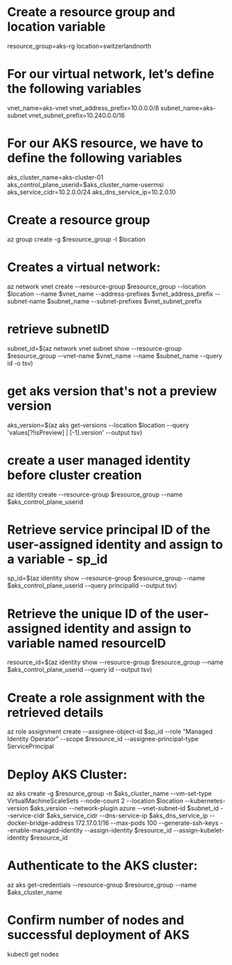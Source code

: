 # Create a resource group and location variable

resource_group=aks-rg
location=switzerlandnorth

# For our virtual network, let’s define the following variables
vnet_name=aks-vnet
vnet_address_prefix=10.0.0.0/8
subnet_name=aks-subnet
vnet_subnet_prefix=10.240.0.0/16

# For our AKS resource, we have to define the following variables
aks_cluster_name=aks-cluster-01
aks_control_plane_userid=$aks_cluster_name-usermsi
aks_service_cidr=10.2.0.0/24
aks_dns_service_ip=10.2.0.10


# Create a resource group
az group create -g $resource_group -l $location


# Creates a virtual network:
az network vnet create --resource-group $resource_group --location $location --name $vnet_name --address-prefixes $vnet_address_prefix --subnet-name $subnet_name --subnet-prefixes $vnet_subnet_prefix


# retrieve subnetID
subnet_id=$(az network vnet subnet show --resource-group $resource_group --vnet-name $vnet_name --name $subnet_name --query id -o tsv)

# get aks version that's not a preview version
aks_version=$(az aks get-versions --location $location --query 'values[?!isPreview] | [-1].version'  --output tsv)


# create a user managed identity before cluster creation
az identity create --resource-group $resource_group --name $aks_control_plane_userid


# Retrieve service principal ID of the user-assigned identity and assign to a variable - sp_id
sp_id=$(az identity show --resource-group $resource_group --name $aks_control_plane_userid --query principalId --output tsv)


# Retrieve the unique ID of the user-assigned identity and assign to variable named resourceID
resource_id=$(az identity show --resource-group $resource_group --name $aks_control_plane_userid --query id --output tsv)

# Create a role assignment with the retrieved details
az role assignment create --assignee-object-id $sp_id --role "Managed Identity Operator" --scope $resource_id --assignee-principal-type ServicePrincipal


# Deploy AKS Cluster:
az aks create -g $resource_group -n $aks_cluster_name --vm-set-type VirtualMachineScaleSets --node-count 2 --location $location --kubernetes-version $aks_version --network-plugin azure --vnet-subnet-id $subnet_id --service-cidr $aks_service_cidr --dns-service-ip $aks_dns_service_ip --docker-bridge-address 172.17.0.1/16 --max-pods 100 --generate-ssh-keys --enable-managed-identity --assign-identity $resource_id --assign-kubelet-identity $resource_id


# Authenticate to the AKS cluster:
az aks get-credentials --resource-group $resource_group --name $aks_cluster_name


# Confirm number of nodes and successful deployment of AKS 
kubectl get nodes